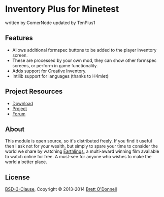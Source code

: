 # Inventory Plus for Minetest
written by CornerNode
updated by TenPlus1


## Features

- Allows additional formspec buttons to be added to the player inventory screen.
- These are processed by your own mod, they can show other formspec screens, or perform in game functionality.
- Adds support for Creative Inventory.
- Intllib support for languages (thanks to H4mlet)


## Project Resources

* [Download](https://github.com/tenplus1/inventory_plus/archive/master.zip)
* [Project](https://github.com/tenplus1/inventory_plus)
* [Forum](http://forum.minetest.net/viewtopic.php?t=6204)


## About

This module is open source, so it's distributed freely. If you find it useful then I ask not for your wealth, but simply to spare your time to consider the world we share by watching [Earthlings](http://earthlings.com/), a multi-award winning film available to watch online for free. A must-see for anyone who wishes to make the world a better place.


## License

[BSD-3-Clause](https://raw.github.com/cornernote/minetest-inventory_plus/master/LICENSE), Copyright © 2013-2014 [Brett O'Donnell](http://cornernote.github.io/)
